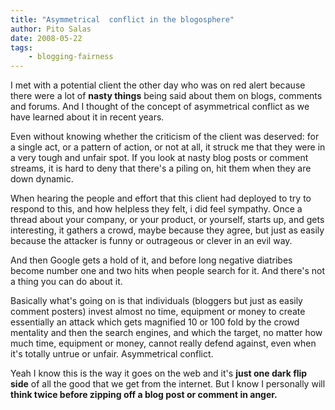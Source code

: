 ```yaml
---
title: "Asymmetrical  conflict in the blogosphere"
author: Pito Salas
date: 2008-05-22
tags:
    - blogging-fairness
---
```




I met with a potential client the other day who was on red alert because there
were a lot of **nasty things** being said about them on blogs, comments and
forums. And I thought of the concept of asymmetrical conflict as we have
learned about it in recent years.

Even without knowing whether the criticism of the client was deserved: for a
single act, or a pattern of action, or not at all, it struck me that they were
in a very tough and unfair spot. If you look at nasty blog posts or comment
streams, it is hard to deny that there's a piling on, hit them when they are
down dynamic.

When hearing the people and effort that this client had deployed to try to
respond to this, and how helpless they felt, i did feel sympathy. Once a
thread about your company, or your product, or yourself, starts up, and gets
interesting, it gathers a crowd, maybe because they agree, but just as easily
because the attacker is funny or outrageous or clever in an evil way.

And then Google gets a hold of it, and before long negative diatribes become
number one and two hits when people search for it. And there's not a thing you
can do about it.

Basically what's going on is that individuals (bloggers but just as easily
comment posters) invest almost no time, equipment or money to create
essentially an attack which gets magnified 10 or 100 fold by the crowd
mentality and then the search engines, and which the target, no matter how
much time, equipment or money, cannot really defend against, even when it's
totally untrue or unfair. Asymmetrical conflict.  
  
Yeah I know this is the way it goes on the web and it's **just one dark flip
side** of all the good that we get from the internet. But I know I personally
will **think twice before zipping off a blog post or comment in anger.**


